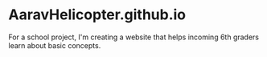 # AaravHelicopter.github.io
For a school project, I'm creating a website that helps incoming 6th graders learn about basic concepts.

